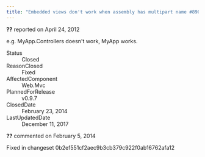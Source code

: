 ```yaml
---
title: "Embedded views don't work when assembly has multipart name #890"
---
```

<div class="issue-report"><div class="issue-header"><b>??</b> reported on <time datetime="2012-04-24T20:47:55.15-07:00" title="2012-04-24T20:47:55.15-07:00">April 24, 2012</time></div><div class="issue-message" markdown="1">

e.g. MyApp.Controllers doesn't work, MyApp works.

</div><div class="issue-footer"><dl><dt>Status</dt><dd>Closed</dd><dt>ReasonClosed</dt><dd>Fixed</dd><dt>AffectedComponent</dt><dd>Web.Mvc</dd><dt>PlannedForRelease</dt><dd>v0.9.7</dd><dt>ClosedDate</dt><dd><time datetime="2014-02-23T19:19:27.21-08:00" title="2014-02-23T19:19:27.21-08:00">February 23, 2014</time></dd><dt>LastUpdatedDate</dt><dd><time datetime="2017-12-11T02:15:56.247-08:00" title="2017-12-11T02:15:56.247-08:00">December 11, 2017</time></dd></dl></div></div><div id="comment-132727" class="issue-comment"><div class="issue-header"><b>??</b> commented on <time datetime="2014-02-05T11:42:29.62-08:00" title="2014-02-05T11:42:29.62-08:00">February 5, 2014</time></div><div class="issue-message" markdown="1">

Fixed in changeset 0b2ef551cf2aec9b3cb379c922f0ab16762afa12

</div></div>
